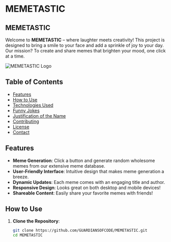 # MEMETASTIC
## MEMETASTIC

Welcome to **MEMETASTIC** – where laughter meets creativity! This project is designed to bring a smile to your face and add a sprinkle of joy to your day. Our mission? To create and share memes that brighten your mood, one click at a time.

![MEMETASTIC Logo](https://via.placeholder.com/200x100.png?text=MEMETASTIC) <!-- Replace with your own logo image -->

## Table of Contents

- [Features](#features)
- [How to Use](#how-to-use)
- [Technologies Used](#technologies-used)
- [Funny Jokes](#funny-jokes)
- [Justification of the Name](#justification-of-the-name)
- [Contributing](#contributing)
- [License](#license)
- [Contact](#contact)

## Features

- **Meme Generation**: Click a button and generate random wholesome memes from our extensive meme database.
- **User-Friendly Interface**: Intuitive design that makes meme generation a breeze.
- **Dynamic Updates**: Each meme comes with an engaging title and author.
- **Responsive Design**: Looks great on both desktop and mobile devices!
- **Shareable Content**: Easily share your favorite memes with friends!

## How to Use

1. **Clone the Repository**: 
   ```bash
   git clone https://github.com/GUARDIANSOFCODE/MEMETASTIC.git
   cd MEMETASTIC
